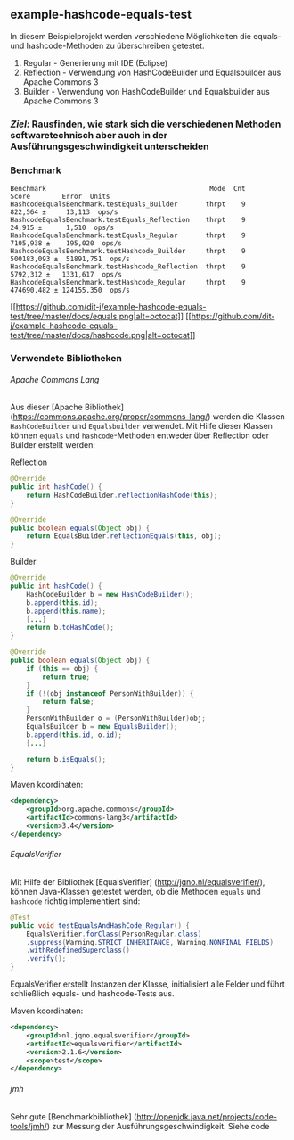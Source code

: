 ## example-hashcode-equals-test

In diesem Beispielprojekt werden verschiedene Möglichkeiten die equals- und hashcode-Methoden zu überschreiben getestet.

1. Regular - Generierung mit IDE (Eclipse)
2. Reflection - Verwendung von HashCodeBuilder und Equalsbuilder aus Apache Commons 3
3. Builder - Verwendung von HashCodeBuilder und Equalsbuilder aus Apache Commons 3

### *Ziel:* Rausfinden, wie stark sich die verschiedenen Methoden softwaretechnisch aber auch in der Ausführungsgeschwindigkeit unterscheiden


### Benchmark
```
Benchmark                                         Mode  Cnt       Score        Error  Units
HashcodeEqualsBenchmark.testEquals_Builder       thrpt    9     822,564 ±     13,113  ops/s
HashcodeEqualsBenchmark.testEquals_Reflection    thrpt    9      24,915 ±      1,510  ops/s
HashcodeEqualsBenchmark.testEquals_Regular       thrpt    9    7105,938 ±    195,020  ops/s
HashcodeEqualsBenchmark.testHashcode_Builder     thrpt    9  500183,093 ±  51891,751  ops/s
HashcodeEqualsBenchmark.testHashcode_Reflection  thrpt    9    5792,312 ±   1331,617  ops/s
HashcodeEqualsBenchmark.testHashcode_Regular     thrpt    9  474690,482 ± 124155,350  ops/s
```

[[https://github.com/dit-j/example-hashcode-equals-test/tree/master/docs/equals.png|alt=octocat]]
[[https://github.com/dit-j/example-hashcode-equals-test/tree/master/docs/hashcode.png|alt=octocat]]


### Verwendete Bibliotheken
###### Apache Commons Lang

Aus dieser [Apache Bibliothek] (https://commons.apache.org/proper/commons-lang/) werden die Klassen ```HashCodeBuilder``` und ```Equalsbuilder``` verwendet. Mit Hilfe dieser Klassen können ```equals``` und ```hashcode```-Methoden entweder über Reflection oder Builder erstellt werden:

Reflection 
```java
@Override
public int hashCode() {
    return HashCodeBuilder.reflectionHashCode(this);
}

@Override
public boolean equals(Object obj) {
    return EqualsBuilder.reflectionEquals(this, obj);
}
```

Builder
```java
@Override
public int hashCode() {
    HashCodeBuilder b = new HashCodeBuilder();
    b.append(this.id);
    b.append(this.name);
    [...]
    return b.toHashCode();
}

@Override
public boolean equals(Object obj) {
    if (this == obj) {
        return true;
    }
    if (!(obj instanceof PersonWithBuilder)) {
        return false;
    }
    PersonWithBuilder o = (PersonWithBuilder)obj;
    EqualsBuilder b = new EqualsBuilder();
    b.append(this.id, o.id);
    [...]

    return b.isEquals();
}
```

Maven koordinaten:
```xml
<dependency>
    <groupId>org.apache.commons</groupId>
    <artifactId>commons-lang3</artifactId>
	<version>3.4</version>
</dependency>
```

###### EqualsVerifier
Mit Hilfe der Bibliothek [EqualsVerifier] (http://jqno.nl/equalsverifier/), können Java-Klassen getestet werden, ob die Methoden ```equals``` und ```hashcode``` richtig implementiert sind:

```java
@Test
public void testEqualsAndHashCode_Regular() {
    EqualsVerifier.forClass(PersonRegular.class)
    .suppress(Warning.STRICT_INHERITANCE, Warning.NONFINAL_FIELDS)
    .withRedefinedSuperclass()
    .verify();
}
```
EqualsVerifier erstellt Instanzen der Klasse, initialisiert alle Felder und führt schließlich equals- und hashcode-Tests aus.

Maven koordinaten:
```xml
<dependency>
	<groupId>nl.jqno.equalsverifier</groupId>
	<artifactId>equalsverifier</artifactId>
	<version>2.1.6</version>
	<scope>test</scope>
</dependency>
```

###### jmh
Sehr gute [Benchmarkbibliothek] (http://openjdk.java.net/projects/code-tools/jmh/) zur Messung der Ausführungsgeschwindigkeit. Siehe code


